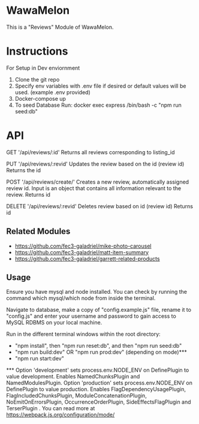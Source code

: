 # WawaMelon

This is a "Reviews" Module of WawaMelon.
# Instructions
For Setup in Dev enviornment
1. Clone the git repo
3. Specify env variables with .env file if desired or default values will be used. (example .env provided)
2. Docker-compose up
3. To seed Database Run: docker exec express /bin/bash -c "npm run seed:db"

# API

GET '/api/reviews/:id'
Returns all reviews corresponding to listing_id

PUT '/api/reviews/:revid'
Updates the review based on the id (review id)
Returns the id

POST '/api/reviews/create/'
Creates a new review, automatically assigned review id.  Input is an object that contains all information relevant to the review.
Returns id

DELETE '/api/reviews/:revid'
Deletes review based on id (review id)
Returns id

## Related Modules

  - https://github.com/fec3-galadriel/mike-photo-carousel
  - https://github.com/fec3-galadriel/matt-item-summary
  - https://github.com/fec3-galadriel/garrett-related-products


## Usage

Ensure you have mysql and node installed.
You can check by running the command which mysql/which node from inside the terminal.

Navigate to database, make a copy of "config.example.js" file, rename it to "config.js" and enter your username and password to gain access to MySQL RDBMS on your local machine.

Run in the different terminal windows within the root directory:
- "npm install", then "npm run reset:db", and then "npm run seed:db"
- "npm run build:dev" OR "npm run prod:dev" (depending on mode)***
- "npm run start:dev"

 *** Option 'development' sets process.env.NODE_ENV on DefinePlugin to value development. Enables NamedChunksPlugin and NamedModulesPlugin.
 Option 'production' sets process.env.NODE_ENV on DefinePlugin to value production. Enables FlagDependencyUsagePlugin, FlagIncludedChunksPlugin, ModuleConcatenationPlugin, NoEmitOnErrorsPlugin, OccurrenceOrderPlugin, SideEffectsFlagPlugin and TerserPlugin .
 You can read more at https://webpack.js.org/configuration/mode/
